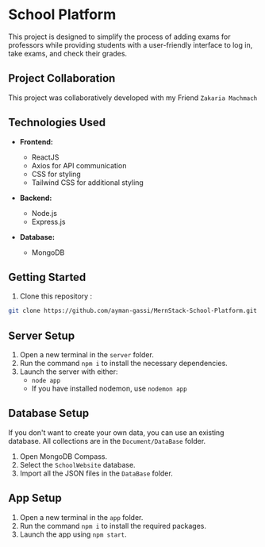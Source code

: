 # School Platform
This project is designed to simplify the process of adding exams for professors while providing students with a user-friendly interface to log in, take exams, and check their grades.

## Project Collaboration
This project was collaboratively developed with my Friend `Zakaria Machmach`

## Technologies Used
- **Frontend:**
  - ReactJS
  - Axios for API communication
  - CSS for styling
  - Tailwind CSS for additional styling

- **Backend:**
  - Node.js
  - Express.js

- **Database:**
  - MongoDB

## Getting Started
1. Clone this repository :
```bash
git clone https://github.com/ayman-gassi/MernStack-School-Platform.git
```

## Server Setup
1. Open a new terminal in the `server` folder.
2. Run the command `npm i` to install the necessary dependencies.
3. Launch the server with either:
    - `node app`
    - If you have installed nodemon, use `nodemon app`

## Database Setup
If you don't want to create your own data, you can use an existing database. All collections are in the `Document/DataBase` folder.
1. Open MongoDB Compass.
2. Select the `SchoolWebsite` database.
3. Import all the JSON files in the `DataBase` folder.

## App Setup
1. Open a new terminal in the `app` folder.
2. Run the command `npm i` to install the required packages.
3. Launch the app using `npm start`.


